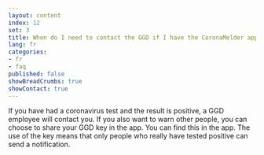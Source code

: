 ```yaml
---
layout: content
index: 12
set: 3
title: When do I need to contact the GGD if I have the CoronaMelder app on my phone?
lang: fr
categories:
- fr
- faq
published: false
showBreadCrumbs: true
showContact: true
---
```


If you have had a coronavirus test and the result is positive, a GGD employee will contact you.
If you also want to warn other people, you can choose to share your GGD key in the app. You can find this in the app. The use of the key means that only people who really have tested positive can send a notification.
  
